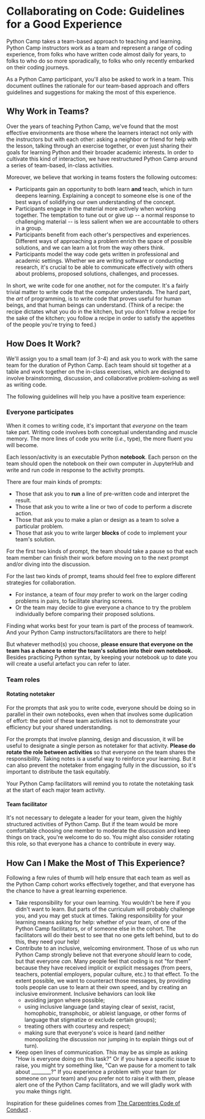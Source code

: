 # Collaborating on Code: Guidelines for a Good Experience

Python Camp takes a team-based approach to teaching and learning. Python Camp instructors work as a team and represent a range of coding experience, from folks who have written code almost daily for years, to folks to who do so more sporadically, to folks who only recently embarked on their coding journeys. 

As a Python Camp participant, you'll also be asked to work in a team. This document outlines the rationale for our team-based approach and offers guidelines and suggestions for making the most of this experience.

## Why Work in Teams?

Over the years of teaching Python Camp, we've found that the most effective environments are those where the learners interact not only with the instructors but with each other: asking a neighbor or friend for help with the lesson, talking through an exercise together, or even just sharing their goals for learning Python and their broader academic interests. In order to cultivate this kind of interaction, we have restructured Python Camp around a series of team-based, in-class activities. 

Moreover, we believe that working in teams fosters the following outcomes:

- Participants gain an opportunity to both learn **and** teach, which in turn deepens learning. Explaining a concept to someone else is one of the best ways of solidifying our own understanding of the concept.
- Participants engage in the material more actively when working together. The temptation to tune out or give up -- a normal response to challenging material -- is less salient when we are accountable to others in a group.
- Participants benefit from each other's perspectives and experiences. Different ways of approaching a problem enrich the space of possible solutions, and we can learn a lot from the way others think.
- Participants model the way code gets written in professional and academic settings. Whether we are writing software or conducting research, it's crucial to be able to communicate effectively with others about problems, proposed solutions, challenges, and processes.

In short, we write code for one another, not for the computer. It's a fairly trivial matter to write code that the computer understands. The hard part, the _art_ of programming, is to write code that proves useful for human beings, and that human beings can understand. (Think of a recipe: the recipe dictates what you do in the kitchen, but you don't follow a recipe for the sake of the kitchen; you follow a recipe in order to satisfy the appetites of the people you're trying to feed.)

## How Does It Work?

We'll assign you to a small team (of 3-4) and ask you to work with the same team for the duration of Python Camp. Each team should sit together at a table and work together on the in-class exercises, which are designed to involve brainstorming, discussion, and collaborative problem-solving as well as writing code. 

The following guidelines will help you have a positive team experience:

### Everyone participates

 When it comes to writing code, it's important that _everyone_ on the team take part. Writing code involves both conceptual understanding and muscle memory. The more lines of code you write (_i.e._, type), the more fluent you will become. 
 
 Each lesson/activity is an executable Python **notebook**. Each person on the team should open the notebook on their own computer in JupyterHub and write and run code in response to the activity prompts.
 
 There are four main kinds of prompts:
   - Those that ask you to **run** a line of pre-written code and interpret the result.
   - Those that ask you to write a line or two of code to perform a discrete action.
   - Those that ask you to make a plan or design as a team to solve a particular problem.
   - Those that ask you to write larger **blocks** of code to implement your team's solution.

For the first two kinds of prompt, the team should take a pause so that each team member can finish their work before moving on to the next prompt and/or diving into the discussion.

For the last two kinds of prompt, teams should feel free to explore different strategies for collaboration. 
  - For instance, a team of four _may_ prefer to work on the larger coding problems in pairs, to facilitate sharing screens. 
  - Or the team may decide to give everyone a chance to try the problem individually before comparing their proposed solutions. 

Finding what works best for your team is part of the process of teamwork. And your Python Camp instructors/facilitators are there to help! 

But whatever method(s) you choose, **please ensure that everyone on the team has a chance to enter the team's solution into their own notebook.** Besides practicing Python syntax, by keeping your notebook up to date you will create a useful artefact you can refer to later. 

### Team roles

#### Rotating notetaker

For the prompts that ask you to write code, everyone should be doing so in parallel in their own notebooks, even when that involves some duplication of effort: the point of these team activities is not to demonstrate your efficiency but your shared understanding.

For the prompts that involve planning, design and discussion, it will be useful to designate a single person as notetaker for that activity. **Please do rotate the role between activities** so that everyone on the team shares the responsibility. Taking notes is a useful way to reinforce your learning. But it can also prevent the notetaker from engaging fully in the discussion, so it's important to distribute the task equitably. 

Your Python Camp facilitators will remind you to rotate the notetaking task at the start of each major team activity.

#### Team facilitator

It's not necessary to delegate a leader for your team, given the highly structured activities of Python Camp. But if the team would be more comfortable choosing one member to moderate the discussion and keep things on track, you're welcome to do so. You might also consider rotating this role, so that everyone has a chance to contribute in every way. 

## How Can I Make the Most of This Experience?

Following a few rules of thumb will help ensure that each team as well as the Python Camp cohort works effectively together, and that everyone has the chance to have a great learning experience. 

- Take responsibility for your own learning. You wouldn't be here if you didn't want to learn. But parts of the curriculum will probably challenge you, and you may get stuck at times. Taking responsibility for your learning means asking for help: whether of your team, of one of the Python Camp facilitators, or of someone else in the cohort. The facilitators will do their best to see that no one gets left behind, but to do this, they need your help! 
- Contribute to an inclusive, welcoming environment. Those of us who run Python Camp strongly believe not that everyone _should_ learn to code, but that everyone _can_. Many people feel that coding is not "for them" because they have received implicit or explicit messages (from peers, teachers, potential employers, popular culture, etc.) to that effect. To the extent possible, we want to counteract those messages, by providing tools people can use to learn at their own speed, and by creating an inclusive environment. Inclusive behaviors can look like
  - avoiding jargon where possible;
  - using inclusive language (and staying clear of sexist, racist, homophobic, transphobic, or ableist language, or other forms of language that stigmatize or exclude certain groups);
  - treating others with courtesy and respect;
  - making sure that everyone's voice is heard (and neither monopolizing the discussion nor jumping in to explain things out of turn).
- Keep open lines of communication. This may be as simple as asking "How is everyone doing on this task?" Or if you have a specific issue to raise, you might try something like, "Can we pause for a moment to talk about ________?" If you experience a problem with your team (or someone on your team) and you prefer not to raise it with them, please alert one of the Python Camp facilitators, and we will gladly work with you make things right.

Inspiration for these guidelines comes from [The Carpentries Code of Conduct](https://docs.carpentries.org/topic_folders/policies/code-of-conduct.html) .


